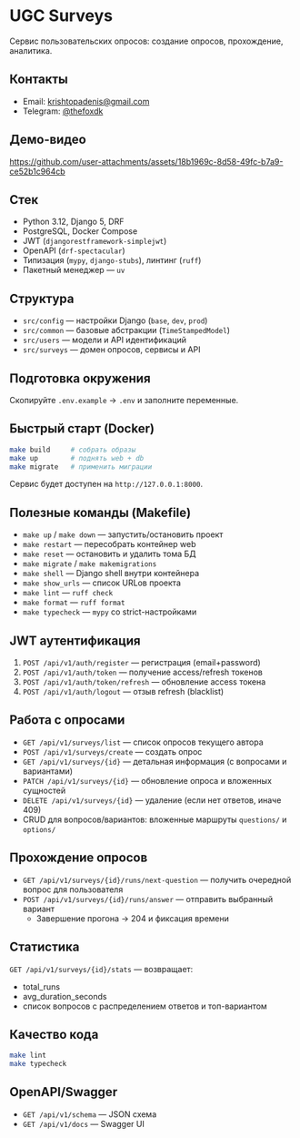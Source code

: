 # UGC Surveys

Сервис пользовательских опросов: создание опросов, прохождение, аналитика.

## Контакты

- Email: [krishtopadenis@gmail.com](mailto:krishtopadenis@gmail.com)
- Telegram: [@thefoxdk](https://t.me/thefoxdk)

## Демо-видео

https://github.com/user-attachments/assets/18b1969c-8d58-49fc-b7a9-ce52b1c964cb


## Стек

- Python 3.12, Django 5, DRF
- PostgreSQL, Docker Compose
- JWT (`djangorestframework-simplejwt`)
- OpenAPI (`drf-spectacular`)
- Типизация (`mypy`, `django-stubs`), линтинг (`ruff`)
- Пакетный менеджер — `uv`

## Структура

- `src/config` — настройки Django (`base`, `dev`, `prod`)
- `src/common` — базовые абстракции (`TimeStampedModel`)
- `src/users` — модели и API идентификаций
- `src/surveys` — домен опросов, сервисы и API

## Подготовка окружения

Скопируйте `.env.example` → `.env` и заполните переменные.

## Быстрый старт (Docker)

```bash
make build     # собрать образы
make up        # поднять web + db
make migrate   # применить миграции
```

Сервис будет доступен на `http://127.0.0.1:8000`.

## Полезные команды (Makefile)

- `make up` / `make down` — запустить/остановить проект
- `make restart` — пересобрать контейнер web
- `make reset` — остановить и удалить тома БД
- `make migrate` / `make makemigrations`
- `make shell` — Django shell внутри контейнера
- `make show_urls` — список URLов проекта
- `make lint` — `ruff check`
- `make format` — `ruff format`
- `make typecheck` — `mypy` со strict-настройками

## JWT аутентификация

1. `POST /api/v1/auth/register` — регистрация (email+password)
2. `POST /api/v1/auth/token` — получение access/refresh токенов
3. `POST /api/v1/auth/token/refresh` — обновление access токена
4. `POST /api/v1/auth/logout` — отзыв refresh (blacklist)

## Работа с опросами

- `GET /api/v1/surveys/list` — список опросов текущего автора
- `POST /api/v1/surveys/create` — создать опрос
- `GET /api/v1/surveys/{id}` — детальная информация (с вопросами и вариантами)
- `PATCH /api/v1/surveys/{id}` — обновление опроса и вложенных сущностей
- `DELETE /api/v1/surveys/{id}` — удаление (если нет ответов, иначе 409)
- CRUD для вопросов/вариантов: вложенные маршруты `questions/` и `options/`

## Прохождение опросов

- `GET /api/v1/surveys/{id}/runs/next-question` — получить очередной вопрос для пользователя
- `POST /api/v1/surveys/{id}/runs/answer` — отправить выбранный вариант
  - Завершение прогона → 204 и фиксация времени

## Статистика

`GET /api/v1/surveys/{id}/stats` — возвращает:

- total_runs
- avg_duration_seconds
- список вопросов с распределением ответов и топ-вариантом

## Качество кода

```bash
make lint
make typecheck
```
## OpenAPI/Swagger

- `GET /api/v1/schema` — JSON схема
- `GET /api/v1/docs` — Swagger UI
